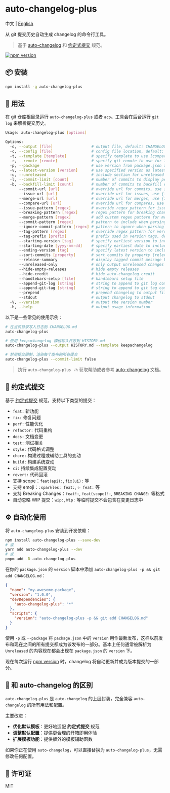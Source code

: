 # auto-changelog-plus

中文 | [English](./README.en.md)

从 git 提交历史自动生成 changelog 的命令行工具。

> 基于 [auto-changelog](https://github.com/CookPete/auto-changelog) 和 [约定式提交](https://www.conventionalcommits.org/zh-hans/v1.0.0/) 规范。

[![npm version](https://img.shields.io/npm/v/auto-changelog-plus.svg)](https://www.npmjs.com/package/auto-changelog-plus)

## 📦 安装

```bash
npm install -g auto-changelog-plus
```

## 🚀 用法

在 git 仓库根目录运行 `auto-changelog-plus` 或者 `acp`。工具会在后台运行 `git log` 来解析提交历史。

```bash
Usage: auto-changelog-plus [options]

Options:
  -o, --output [file]                 # output file, default: CHANGELOG.md
  -c, --config [file]                 # config file location, default: .auto-changelog
  -t, --template [template]           # specify template to use [compact, keepachangelog, json], default: compact
  -r, --remote [remote]               # specify git remote to use for links, default: origin
  -p, --package                       # use version from package.json as latest release
  -v, --latest-version [version]      # use specified version as latest release
  -u, --unreleased                    # include section for unreleased changes
  -l, --commit-limit [count]          # number of commits to display per release, default: 3
  -b, --backfill-limit [count]        # number of commits to backfill empty releases with, default: 3
      --commit-url [url]              # override url for commits, use {id} for commit id
      --issue-url [url]               # override url for issues, use {id} for issue id
      --merge-url [url]               # override url for merges, use {id} for merge id
      --compare-url [url]             # override url for compares, use {from} and {to} for tags
      --issue-pattern [regex]         # override regex pattern for issues in commit messages
      --breaking-pattern [regex]      # regex pattern for breaking change commits
      --merge-pattern [regex]         # add custom regex pattern for merge commits
      --commit-pattern [regex]        # pattern to include when parsing commits
      --ignore-commit-pattern [regex] # pattern to ignore when parsing commits
      --tag-pattern [regex]           # override regex pattern for version tags
      --tag-prefix [prefix]           # prefix used in version tags, default: v
      --starting-version [tag]        # specify earliest version to include in changelog
      --starting-date [yyyy-mm-dd]    # specify earliest date to include in changelog
      --ending-version [tag]          # specify latest version to include in changelog
      --sort-commits [property]       # sort commits by property [relevance, date, date-desc, subject, subject-desc], default: relevance
      --release-summary               # display tagged commit message body as release summary
      --unreleased-only               # only output unreleased changes
      --hide-empty-releases           # hide empty releases
      --hide-credit                   # hide auto-changelog credit
      --handlebars-setup [file]       # handlebars setup file
      --append-git-log [string]       # string to append to git log command
      --append-git-tag [string]       # string to append to git tag command
      --prepend                       # prepend changelog to output file
      --stdout                        # output changelog to stdout
  -V, --version                       # output the version number
  -h, --help                          # output usage information
```

以下是一些常见的使用示例：

```bash
# 在当前目录写入日志到 CHANGELOG.md
auto-changelog-plus

# 使用 keepachangelog 模板写入日志到 HISTORY.md
auto-changelog-plus --output HISTORY.md --template keepachangelog

# 禁用提交限制，渲染每个发布的所有提交
auto-changelog-plus --commit-limit false
```

> 执行 `auto-changelog-plus -h` 获取帮助或者参考 [auto-changelog](https://github.com/cookpete/auto-changelog) 文档。

## 📝 约定式提交

基于 [约定式提交](https://www.conventionalcommits.org/zh-hans/v1.0.0/) 规范，支持以下类型的提交：

- `feat:` 新功能
- `fix:` 修复问题
- `perf:` 性能优化
- `refactor:` 代码重构
- `docs:` 文档变更
- `test:` 测试相关
- `style:` 代码格式调整
- `chore:` 构建过程或辅助工具的变动
- `build:` 构建系统变动
- `ci:` 持续集成配置变动
- `revert:` 代码回滚
- 支持 scope：`feat(api):`, `fix(ui):` 等
- 支持 emoji：`:sparkles: feat:`, `✨ feat:` 等
- 支持 Breaking Changes：`feat!:`, `feat(scope)!:`, `BREAKING CHANGE:` 等格式
- 自动忽略 WIP 提交：`wip:`, `Wip:` 等临时提交不会包含在变更日志中

## ⚙️ 自动化使用

将 `auto-changelog-plus` 安装到开发依赖：

```bash
npm install auto-changelog-plus --save-dev
# 或
yarn add auto-changelog-plus --dev
# 或
pnpm add -D auto-changelog-plus
```

在你的 `package.json` 的 `version` 脚本中添加 `auto-changelog-plus -p && git add CHANGELOG.md`：

```json
{
  "name": "my-awesome-package",
  "version": "1.0.0",
  "devDependencies": {
    "auto-changelog-plus": "*"
  },
  "scripts": {
    "version": "auto-changelog-plus -p && git add CHANGELOG.md"
  }
}
```

使用 `-p` 或 `--package` 将 `package.json` 中的 `version` 用作最新发布，这样以前发布和现在之间的所有提交都成为该发布的一部分。基本上任何通常被解析为 `Unreleased` 的内容现在都会出现在 `package.json` 的 `version` 下。

现在每次运行 [npm version](https://docs.npmjs.com/cli/version) 时，changelog 将自动更新并成为版本提交的一部分。

## 🔄 和 auto-changelog 的区别

`auto-changelog-plus` 是 `auto-changelog` 的上层封装，完全兼容 `auto-changelog` 的所有用法和配置。

主要改进：

- **优化默认模板**：更好地适配 **约定式提交** 规范
- **调整默认配置**：提供更合理的开箱即用体验
- **扩展模板功能**：提供额外的模板辅助函数

如果你正在使用 `auto-changelog`，可以直接替换为 `auto-changelog-plus`，无需修改任何配置。

## 📄 许可证

MIT
